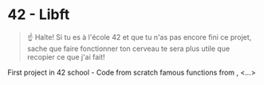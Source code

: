 # 42 - Libft

> :point_up: Halte! Si tu es à l'école 42 et que tu n'as pas encore fini ce projet, sache que faire fonctionner ton cerveau te sera plus utile que recopier ce que j'ai fait!

First project in 42 school - Code from scratch famous functions from <stdlib>, <...>
